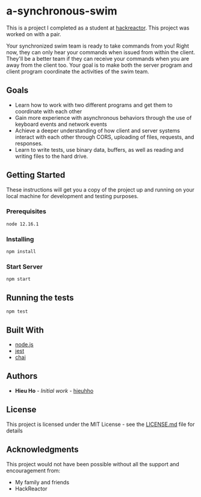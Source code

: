 # a-synchronous-swim
This is a project I completed as a student at [hackreactor](http://hackreactor.com). This project was worked on with a pair.

Your synchronized swim team is ready to take commands from you! Right now, they can only hear your commands when issued from within the client. They'll be a better team if they can receive your commands when you are away from the client too. Your goal is to make both the server program and client program coordinate the activities of the swim team.

## Goals

* Learn how to work with two different programs and get them to coordinate with each other
* Gain more experience with asynchronous behaviors through the use of keyboard events and network events
* Achieve a deeper understanding of how client and server systems interact with each other through CORS, uploading of files, requests, and responses.
* Learn to write tests, use binary data, buffers, as well as reading and writing files to the hard drive.

## Getting Started

These instructions will get you a copy of the project up and running on your local machine for development and testing purposes.

### Prerequisites

```
node 12.16.1
```

### Installing

```
npm install
```

### Start Server

```
npm start
```

## Running the tests

```
npm test
```

## Built With

* [node.js](https://nodejs.org/en/)
* [jest](https://jestjs.io/)
* [chai](https://www.chaijs.com/)

## Authors

* **Hieu Ho** - *Initial work* - [hieuhho](https://github.com/hieuhho)

## License

This project is licensed under the MIT License - see the [LICENSE.md](LICENSE.md) file for details

## Acknowledgments

This project would not have been possible without all the support and encouragement from:

* My family and friends
* HackReactor
